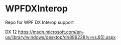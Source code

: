 # WPFDXInterop
Repo for WPF DX Interop support

DX 12
https://msdn.microsoft.com/en-us/library/windows/desktop/dn899228(v=vs.85).aspx

